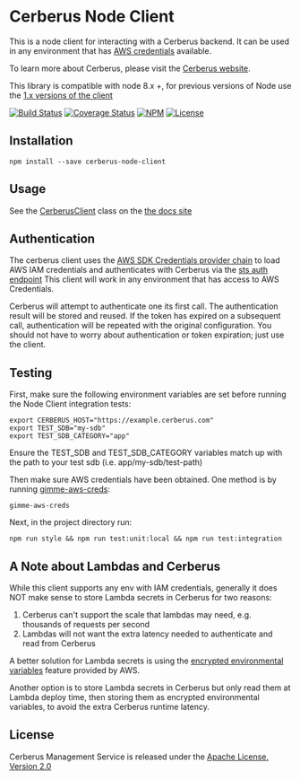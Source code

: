 # Cerberus Node Client

This is a node client for interacting with a Cerberus backend. It can be used in any environment that has [AWS credentials][node aws credentials] available.

To learn more about Cerberus, please visit the [Cerberus website](http://engineering.nike.com/cerberus/).

This library is compatible with node 8.x +, for previous versions of Node use the [1.x versions of the client](https://github.com/Nike-Inc/cerberus-node-client/tree/1.X_kms_client)

[![Build Status][travis img]][travis] [![Coverage Status][coverage img]][coverage] [![NPM][npm img]][npm] [![License][license img]][license]

## Installation

```
npm install --save cerberus-node-client
```

## Usage

See the [CerberusClient](http://engineering.nike.com/cerberus-node-client/CerberusClient.html) class on the [the docs site][docs]

## Authentication

The cerberus client uses the [AWS SDK Credentials provider chain][node aws credentials] to load AWS IAM credentials and authenticates with Cerberus via the [sts auth endpoint](https://github.com/Nike-Inc/cerberus-management-service/blob/master/API.md#app-login-sts-v2-v2authsts-identity)
This client will work in any environment that has access to AWS Credentials.

Cerberus will attempt to authenticate one its first call. The authentication result will be stored and reused. If the token has expired on a subsequent call, authentication will be repeated with the original configuration. You should not have to worry about authentication or token expiration; just use the client.

## Testing
First, make sure the following environment variables are set before running the Node Client integration tests:
```
export CERBERUS_HOST="https://example.cerberus.com"
export TEST_SDB="my-sdb"
export TEST_SDB_CATEGORY="app"
```
Ensure the TEST_SDB and TEST_SDB_CATEGORY variables match up with the path to your test sdb (i.e. app/my-sdb/test-path)

Then make sure AWS credentials have been obtained. One method is by running [gimme-aws-creds](https://github.com/Nike-Inc/gimme-aws-creds):
```
gimme-aws-creds
```

Next, in the project directory run: 
```
npm run style && npm run test:unit:local && npm run test:integration
```

## A Note about Lambdas and Cerberus

While this client supports any env with IAM credentials, generally it does NOT make sense to store Lambda secrets in Cerberus for two reasons:

1. Cerberus can't support the scale that lambdas may need, e.g. thousands of requests per second
1. Lambdas will not want the extra latency needed to authenticate and read from Cerberus

A better solution for Lambda secrets is using the [encrypted environmental variables](http://docs.aws.amazon.com/lambda/latest/dg/env_variables.html)
feature provided by AWS.

Another option is to store Lambda secrets in Cerberus but only read them at Lambda deploy time, then storing them as encrypted
environmental variables, to avoid the extra Cerberus runtime latency.

## License

Cerberus Management Service is released under the [Apache License, Version 2.0](http://www.apache.org/licenses/LICENSE-2.0)

[travis]:https://travis-ci.org/Nike-Inc/cerberus-node-client
[travis img]:https://api.travis-ci.org/Nike-Inc/cerberus-node-client.svg?branch=master

[license]:https://github.com/Nike-Inc/cerberus-node-client/blob/master/LICENSE.txt
[license img]:https://img.shields.io/badge/License-Apache%202-blue.svg

[npm]:https://www.npmjs.com/package/cerberus-node-client
[npm img]:https://img.shields.io/npm/v/cerberus-node-client.svg

[coverage]:https://coveralls.io/github/Nike-Inc/cerberus-node-client?branch=master
[coverage img]:https://coveralls.io/repos/github/Nike-Inc/cerberus-node-client/badge.svg?branch=master

[docs]:http://engineering.nike.com/cerberus-node-client/
[node aws credentials]:https://docs.aws.amazon.com/sdk-for-javascript/v2/developer-guide/setting-credentials-node.html
